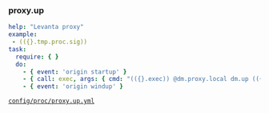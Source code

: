 ### proxy.up

```yml
help: "Levanta proxy"
example:
 - (({}.tmp.proc.sig))
task:
  require: { }
  do:
    - { event: 'origin startup' }
    - { call: exec, args: { cmd: "(({}.exec)) @dm.proxy.local dm.up (({}.optSig))" }}
    - { event: 'origin windup' }
```
[```config/proc/proxy.up.yml```](../config/proc/proxy.up.yml)
